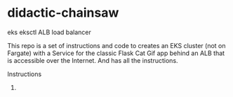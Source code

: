 # didactic-chainsaw
eks eksctl ALB load balancer

This repo is a set of instructions and code to creates an EKS cluster (not on Fargate) with a Service for the classic Flask Cat Gif app behind an ALB that is accessible over the Internet. And has all the instructions. 

Instructions

1. 
